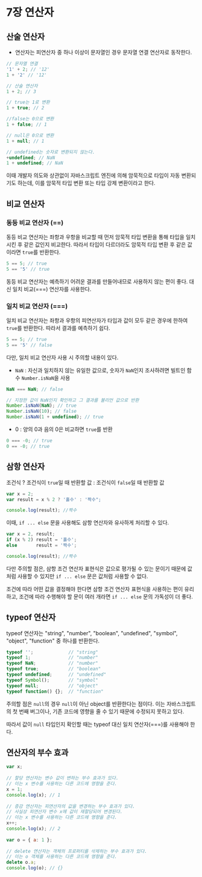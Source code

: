 # 7장 연산자

## 산술 연산자

+ 연산자는 피연산자 중 하나 이상이 문자열인 경우 문자열 연결 연산자로 동작한다.

```javascript
// 문자열 연결
'1' + 2; // '12'
1 + '2' // '12'

// 산술 연산자
1 + 2; // 3

// true는 1로 변환
1 + true; // 2

//false는 0으로 변환
1 + false; // 1

// null은 0으로 변환
1 + null; // 1

// undefined는 숫자로 변환되지 않는다.
+undefined; // NaN
1 + undefined; // NaN
```

이때 개발자 의도와 상관없이 자바스크립트 엔진에 의해 암묵적으로 타입이 자동 변환되기도 하는데, 이를 암묵적 타입 변환 또는 타입 강제 변환이라고 한다.

## 비교 연산자

### 동등 비교 연산자 (==)

동등 비교 연산자는 좌항과 우항을 비교할 때 먼저 암묵적 타입 변환을 통해 타입을 일치시킨 후 같은 값인지 비교한다. 따라서 타입이 다르더라도 암묵적 타입 변환 후 같은 값이라면 `true`를 반환한다.

```javascript
5 == 5; // true
5 == '5' // true
```

동등 비교 연산자는 예측하기 어려운 결과를 만들어내므로 사용하지 않는 편이 좋다. 대신 일치 비교(===) 연산자를 사용한다.

### 일치 비교 연산자 (===)

일치 비교 연산자는 좌항과 우항의 피연산자가 타입과 값이 모두 같은 경우에 한하여 `true`를 반환한다. 따라서 결과를 예측하기 쉽다.

```javascript
5 == 5; // true
5 == '5' // false
```

다만, 일치 비교 연산자 사용 시 주의할 내용이 있다.

- `NaN` : 자신과 일치하지 않는 유일한 값으로, 숫자가 `NaN`인지 조사하려면 빌트인 함수 `Number.isNaN`을 사용

```javascript
NaN === NaN; // false

// 지정한 값이 NaN인지 확인하고 그 결과를 불리언 값으로 반환
Number.isNaN(NaN); // true
Number.isNaN(10); // false
Number.isNaN(1 + undefined); // true
```

- 0 : 양의 0과 음의 0은 비교하면 `true`를 반환

```javascript
0 === -0; // true
0 == -0; // true
```

## 삼항 연산자

조건식 ? 조건식이 `true`일 때 반환할 값 : 조건식이 `false`일 때 반환할 값

```javascript
var x = 2;
var result = x % 2 ? '홀수' : '짝수";

console.log(result); //짝수
```

이때, `if ... else` 문을 사용해도 삼항 연산자와 유사하게 처리할 수 있다.

```javascript
var x = 2, result;
if (x % 2) result = '홀수';
else       result = '짝수';

console.log(result); //짝수
```

다만 주의할 점은, 삼항 조건 연산자 표현식은 값으로 평가될 수 있는 문이기 때문에 값처럼 사용할 수 있지만 `if ... else` 문은 값처럼 사용할 수 없다.

조건에 따라 어떤 값을 결정해야 한다면 삼항 조건 연산자 표현식을 사용하는 편이 유리하고, 조건에 따라 수행해야 할 문이 여러 개라면 `if ... else` 문의 가독성이 더 좋다.

## typeof 연산자

typeof 연산자는 "string", "number", "boolean", "undefined", "symbol", "object", "function" 중 하나를 반환한다.

```javascript
typeof '';             // "string"
typeof 1;              // "number"
typeof NaN;            // "number"
typeof true;           // "boolean"
typeof undefined;      // "undefined"
typeof Symbol();       // "symbol" 
typeof null;           // "object"
typeof function() {};  // "function"
```

주의할 점은 `null`의 경우 `null`이 아닌 object를 반환한다는 점이다. 이는 자바스크립트의 첫 번째 버그이나, 기존 코드에 영향을 줄 수 있기 때문에 수정되지 못하고 있다.

따라서 값이 `null` 타입인지 확인할 때는 typeof 대신 일치 연산자(===)를 사용해야 한다.

## 연산자의 부수 효과

```javascript
var x;
 
// 할당 연산자는 변수 값이 변하는 부수 효과가 있다. 
// 이는 x 변수를 사용하는 다른 코드에 영향을 준다.
x = 1; 
console.log(x); // 1
 
// 증감 연산자는 피연산자의 값을 변경하는 부수 효과가 있다. 
// 사실상 피연산자 변수 x에 값이 재할당되어 변경된다.
// 이는 x 변수를 사용하는 다른 코드에 영향을 준다.
x++; 
console.log(x); // 2
 
var o = { a: 1 };
 
// delete 연산자는 객체의 프로퍼티를 삭제하는 부수 효과가 있다.
// 이는 o 객체를 사용하는 다른 코드에 영향을 준다.  
delete o.a;
console.log(o); // {}
```
